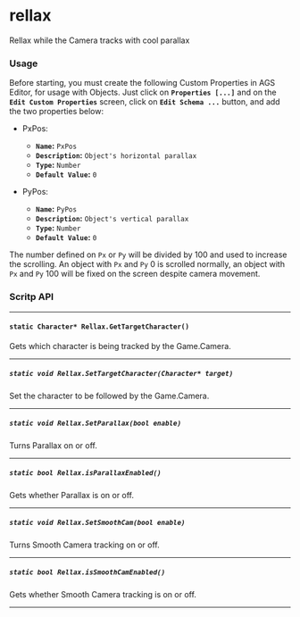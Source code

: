 # rellax
Rellax while the Camera tracks with cool parallax

### Usage

Before starting, you must create the following Custom Properties
in AGS Editor, for usage with Objects.
Just click on **`Properties [...]`** and on the **`Edit Custom Properties`** screen,
click on **`Edit Schema ...`** button, and add the two properties below:

- PxPos:
  - **`Name`:** `PxPos`
  - **`Description`:** `Object's horizontal parallax`
  - **`Type`:** `Number`
  - **`Default Value`:** `0`


- PyPos:
  - **`Name`:** `PyPos`
  - **`Description`:** `Object's vertical parallax`
  - **`Type`:** `Number`
  - **`Default Value`:** `0`

The number defined on `Px` or `Py` will be divided by 100 and used to increase
the scrolling. An object with `Px` and `Py` 0 is scrolled normally, an object
with `Px` and `Py` 100 will be fixed on the screen despite camera movement.

### Scritp API

---

#### `static Character* Rellax.GetTargetCharacter()`

Gets which character is being tracked by the Game.Camera.

---

##### `static void Rellax.SetTargetCharacter(Character* target)`

Set the character to be followed by the Game.Camera.

---

##### `static void Rellax.SetParallax(bool enable)`

Turns Parallax on or off.

---

##### `static bool Rellax.isParallaxEnabled()`

Gets whether Parallax is on or off.

---

##### `static void Rellax.SetSmoothCam(bool enable)`

Turns Smooth Camera tracking on or off.

---

##### `static bool Rellax.isSmoothCamEnabled()`

Gets whether  Smooth Camera tracking is on or off.

---
